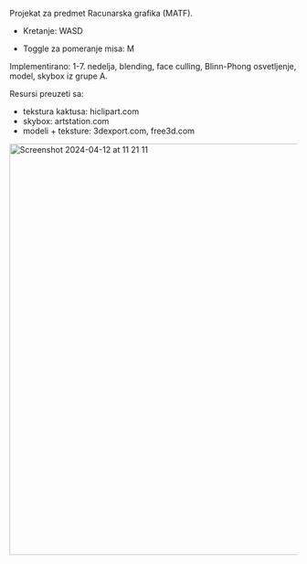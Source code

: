 Projekat za predmet Racunarska grafika (MATF).

- Kretanje: WASD

- Toggle za pomeranje misa: M

Implementirano: 1-7. nedelja, blending, face culling, Blinn-Phong osvetljenje, model, skybox iz grupe A.

Resursi preuzeti sa:
- tekstura kaktusa: hiclipart.com
- skybox: artstation.com 
- modeli + teksture: 3dexport.com, free3d.com

<img width="720" alt="Screenshot 2024-04-12 at 11 21 11" src="https://github.com/ivana-nikolic/grafika-projekat/assets/122492916/ff8ae418-64e1-4e52-ab11-7797c5a4d7ca">




